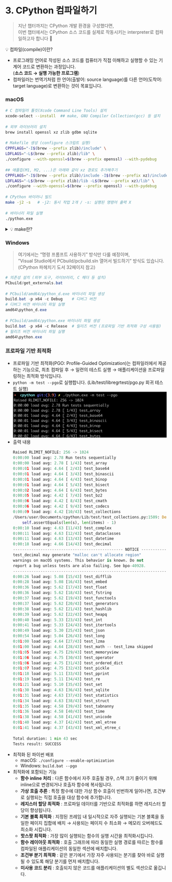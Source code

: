 # 3. CPython 컴파일하기

> 지난 챕터까지는 CPython 개발 환경을 구성했다면,
<br>이번 챕터에서는 CPython 소스 코드를 실제로 작동시키는 interpreter로 컴파일하고자 합니다 🚀

<aside>
💡 컴파일(compile)이란?

- 프로그래밍 언어로 작성된 소스 코드를 컴퓨터가 직접 이해하고 실행할 수 있는 기계어 코드로 변환하는 과정입니다. 
<br>(**소스 코드 → 실행 가능한 프로그램**)
- 컴파일러는 번역기처럼 한 언어(출발어: source language)를 다른 언어(도착어: target language)로 변환하는 것이 목표입니다.
</aside>

### macOS

```bash
# C 컴파일러 툴킷(Xcode Command Line Tools) 설치
xcode-select --install  ## make, GNU Compiler Collection(gcc) 등 설치

# 외부 라이브러리 설치
brew install openssl xz zlib gdbm sqlite

# Makefile 생성 (configure 스크립트 실행)
CPPFLAGS="-I$(brew --prefix zlib)/include" \
LDFLAGS="-L$(brew --prefix zlib)/lib" \
./configure --with-openssl=$(brew --prefix openssl) --with-pydebug

## 애플칩(M1, M2, ...)은 아래와 같이 xz 경로도 추가해주기
CPPFLAGS="-I$(brew --prefix zlib)/include -I$(brew --prefix xz)/include" \
LDFLAGS="-L$(brew --prefix zlib)/lib -L$(brew --prefix xz)/lib" \
./configure --with-openssl=$(brew --prefix openssl) --with-pydebug

# CPython 바이러니 빌드
make -j2 -s   # -j2: 동시 작업 2개 / -s: 실행된 명령어 출력 X

# 바이너리 파일 실행
./python.exe
```

<details>
<summary>💡 make란?</summary>

- 소프트웨어 빌드 자동화 도구로, C/C++ 프로젝트 빌드 자동화에서 사용합니다.
- Makefile을 기반으로 실행되며, `make [옵션] [target]` 을 통해 해당하는 명령어(command)가 실행됩니다.
    ```makefile
    # Makefile 형식
    목표(target): 의존성(dependencies)
        명령어(commands)
        
    # 예시 (make docclean / make pythoninfo)
    docclean:
        -rm -rf Doc/build
        -rm -rf Doc/tools/sphinx Doc/tools/pygments Doc/tools/docutils

    pythoninfo: build_all
            $(RUNSHARED) ./$(BUILDPYTHON) -m test.pythoninfo
    ```

- make 옵션
    - `-d`(`--debug`): 디버깅 정보 출력
    - `-e` (`—environment-overrides`): Makefile보다 우선할 환경 변수 지정
    - `-i`(`—-ignore-errors`): 에러 무시하기
    - `-j [N]`(`—-jobs`): N개 작업 동시 실행
    - `-k`(`—-keep-going`): 특정 타깃 실패하더라도 계속 진행
    - `-l [N]` (`--load-average`, `--max-load`): 평균 부하가 N 미만일 때 동시 작업 시작
    - `-n`(`-dry-run`): 명령 실행하지 않고 출력하기
    - `-s`(`--silent`): 실행 명령어 출력 X
    - `-S`(`--stop`): 타깃 실패하면 중지하기

- make를 사용하는 이유
    - C/C++ 같은 컴파일 언어 사용 시, 
    애플리케이션을 소스에서 컴파일 할 때 시스템의 외부 라이브러리 링크해야 하는데, 
    코드를 올바르게 로드하고 링크 및 컴파일하기 위해 많은 명령어를 실행해야 할 수도 있습니다.
    - CPython에서처럼 `./configure` 실행 시 autoconf를 통해 필요한 라이브러리 위치 찾아서 Makefile에 붙여 넣어주고,
    make 실행을 통해 위와 같은 문제를 쉽게 실행할 수 있도록 해결해줍니다.

- CPython make 타깃
    - 빌드 타깃
        - all(기본): 컴파일러, 라이브러리, 모듈 빌드
        - clinic: 모든 소스 파일에 대해 인자 클리닉 실행
        - profile-opt: 프로파일 기반 최적화를 통해 파이썬 바이너리 빌드
        - regen-all: 생성된 파일을 전부 다시 생성
        - sharedmods: 공유 모듈 빌드
    - 테스트 타깃
        - coverage: 컴파일 후 gcov로 테스트 실행
        - coverage-lcov: html 커버리지 보고 생성
        - quicktest: 빠른 회귀 테스트만 실행 (오래 걸리는 테스트 제외)
        - test: 기본적인 회귀 테스트 실행
        - testall: .pyc 파일 없는/있는 상태로 한 번씩 전체 테스트 스위트 실행
        - testuniversal: macOS 유니버셜 빌드에서 여러 아키텍처에 대한 테스트 스위트 실행
    - 정리 타깃
        - check-clean-src: 빌드 시 소스 검사
        - clean: .pyc 파일과 컴파일된 라이브러리, 프로파일 삭제
        - cleantest: 직전에 실패한 테스트의 test_python_* 경로 삭제
        - clobber: 라이브러리, 태그, 구성, 빌드 삭제
        - distclean: Makefile을 비롯한 소스에서 생성된 모든 파일 삭제
        - docclean: Doc/ 경로에 생성된 문서 삭제
        - profile-removal: 모든 최적화 프로파일 삭제
        - pycremoval: .pyc 파일 삭제
    - 설치 타깃
        - altbininstall: 버전 명시한 python 인터프리터 설치 (ex: python3.9)
        - altinstall: 공유 라이브러리, 바이너리, 문서를 버전 접미사와 함께 설치
        - altmaninstall: 버전 붙은 매뉴얼 설치
        - bininstall: python, idle, 2to3 등 모든 바이너리 설치
        - commoninstall: 공유 라이브러리 및 모듈 설치
        - libinstall: 공유 라이브러리 설치
        - maninstall: 문서 설치
        - install: 공유 라이브러리, 바이너리, 문서 설치
        (commoninstall + bininstall + maninstall 실행)
        - sharedinstall: 동적으로 모듈 로드
    - 기타 타깃
        - autoconf: configure / pyconfig.h.in 다시 생성
        - python-config: python-config 스크립트 생성
        - recheck: 이전과 같은 옵션으로 configure 다시 실행
        - smelly: 내보내진 심벌이 Py 또는 _Py로 시작하는지 확인
        - tags: vi용 태그 파일 생성
        - TAGS: 이맥스용 태그 파일 생성
</details>

### Windows

> 여기에서는 “명령 프롬프트 사용하기” 방식만 다룰 예정이며, 
<br>”Visual Studio에서 PCbuild/pcbuild.sln 열어서 빌드하기” 방식도 있습니다.
<br>(CPython 파헤치기 도서 32페이지 참고)

```powershell
# 의존성 설치 (외부 도구, 라이브러리, C 헤더 등 설치)
PCbuild/get_externals.bat

# PCbuild/amd64/python_d.exe 바이너리 파일 생성
build.bat -p x64 -c Debug    # 디버그 버전
# 디버그 버전 바이너리 파일 실행
amd64\python_d.exe

# PCbuild/amd64/python.exe 바이너리 파일 생성
build.bat -p x64 -c Release  # 릴리즈 버전 (프로파일 기반 최적화 구성 사용됨)
# 릴리즈 버전 바이너리 파일 실행
amd64\python.exe
```

### 프로파일 기반 최적화

- 프로파일 기반 최적화(PGO: Profile-Guided Optimization)는 컴파일러에서 제공하는 기능으로,
최초 컴파일 후 → 일련의 테스트 실행 → 애플리케이션을 프로파일링하는 최적화 방식입니다.
- `python -m test --pgo`로 실행합니다. (Lib/test/libregrtest/pgo.py 회귀 테스트 실행)
    ![프로파일 기반 최적화 실행](../images/3_compile/00_pgo.png)
- 출력 내용
    ```python
    Raised RLIMIT_NOFILE: 256 -> 1024
    0:00:00 load avg: 2.78 Run tests sequentially
    0:00:00 load avg: 2.78 [ 1/43] test_array
    0:00:01 load avg: 4.64 [ 2/43] test_base64
    0:00:01 load avg: 4.64 [ 3/43] test_binascii
    0:00:01 load avg: 4.64 [ 4/43] test_binop
    0:00:01 load avg: 4.64 [ 5/43] test_bisect
    0:00:02 load avg: 4.64 [ 6/43] test_bytes
    0:00:05 load avg: 4.42 [ 7/43] test_bz2
    0:00:06 load avg: 4.42 [ 8/43] test_cmath
    0:00:06 load avg: 4.42 [ 9/43] test_codecs
    0:00:09 load avg: 4.42 [10/43] test_collections
    /Users/user/Documents/cpython/Lib/test/test_collections.py:1509: DeprecationWarning: Please use assertEqual instead.
        self.assertEquals(len(s), len(items) - 1)
    0:00:10 load avg: 4.63 [11/43] test_complex
    0:00:11 load avg: 4.63 [12/43] test_dataclasses
    0:00:11 load avg: 4.63 [13/43] test_datetime
    0:00:18 load avg: 4.66 [14/43] test_decimal
    ------------------------------------------------ NOTICE ------------------------------------------------
    test_decimal may generate "malloc can't allocate region"
    warnings on macOS systems. This behavior is known. Do not
    report a bug unless tests are also failing. See bpo-40928.
    --------------------------------------------------------------------------------------------------------
    0:00:26 load avg: 5.08 [15/43] test_difflib
    0:00:28 load avg: 5.08 [16/43] test_embed
    0:00:36 load avg: 5.62 [17/43] test_float
    0:00:36 load avg: 5.62 [18/43] test_fstring
    0:00:37 load avg: 5.62 [19/43] test_functools
    0:00:37 load avg: 5.62 [20/43] test_generators
    0:00:38 load avg: 5.62 [21/43] test_hashlib
    0:00:39 load avg: 5.62 [22/43] test_heapq
    0:00:40 load avg: 5.33 [23/43] test_int
    0:00:41 load avg: 5.33 [24/43] test_itertools
    0:00:49 load avg: 5.30 [25/43] test_json
    0:00:54 load avg: 5.04 [26/43] test_long
    0:01:00 load avg: 4.64 [27/43] test_lzma
    0:01:00 load avg: 4.64 [28/43] test_math -- test_lzma skipped
    0:01:05 load avg: 4.75 [29/43] test_memoryview
    0:01:06 load avg: 4.75 [30/43] test_operator
    0:01:06 load avg: 4.75 [31/43] test_ordered_dict
    0:01:07 load avg: 4.75 [32/43] test_pickle
    0:01:18 load avg: 5.11 [33/43] test_pprint
    0:01:19 load avg: 5.11 [34/43] test_re
    0:01:21 load avg: 5.10 [35/43] test_set
    0:01:30 load avg: 4.63 [36/43] test_sqlite
    0:01:31 load avg: 4.63 [37/43] test_statistics
    0:01:34 load avg: 4.63 [38/43] test_struct
    0:01:35 load avg: 4.58 [39/43] test_tabnanny
    0:01:36 load avg: 4.58 [40/43] test_time
    0:01:38 load avg: 4.58 [41/43] test_unicode
    0:01:40 load avg: 4.37 [42/43] test_xml_etree
    0:01:41 load avg: 4.37 [43/43] test_xml_etree_c
    
    Total duration: 1 min 43 sec
    Tests result: SUCCESS
    ```
- 최적화 된 파이썬 배포
    - macOS: `./configure --enable-optimization`
    - Windows: `build.bat --pgo`
- 최적화에 포함되는 기능
    - **함수 inline 처리**
    : 다른 함수에서 자주 호출될 경우, 스택 크기 줄이기 위해 inline으로 변경되거나 호출자 함수에 복사됩니다.
    - **가상 호출 추론**
    : 특정 함수에 대한 가상 함수 호출이 빈번하게 일어나면, 조건부로 실행되는 직접 호출을 대상 함수에 추가합니다.
    - **레지스터 할당 최적화**
    : 프로파일 데이터를 기반으로 최적화를 하면 레지스터 할당이 향상됩니다.
    - **기본 블록 최적화**
    : 지정된 프레임 내 일시적으로 자주 실행되는 기본 블록을 동일한 페이지 집합에 배치
    → 사용되는 페이지 수 최소화 → 메모리 오버헤드도 최소화 시킵니다.
    - **핫스팟 최적화**
    : 가장 많이 실행되는 함수의 실행 시간을 최적화시킵니다.
    - **함수 레이아웃 최적화**
    : 호출 그래프에 따라 동일한 실행 경로를 따르는 함수를 컴파일된 애플리케이션의 동일한 섹션에 배치합니다.
    - **조건부 분기 최적화**
    : 같은 분기에서 가장 자주 사용되는 분기를 찾아 바로 실행될 수 있도록 해당 분기를 먼저 배치합니다.
    - **미사용 코드 분리**
    : 호출되지 않은 코드를 애플리케이션의 별도 섹션으로 옮깁니다.
